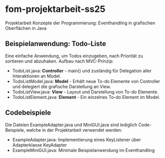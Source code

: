 # fom-projektarbeit-ss25
Projektarbeit Konzepte der Programmierung: Eventhandling in grafischen Oberflächen in Java

## Beispielanwendung: Todo-Liste
Eine einfache Anwendung, um Todos einzugeben, nach Priorität zu sortieren und abzuhaken.
Aufbau nach MVC-Prinzip:
- TodoList.java: **Controller** - main() und zuständig für Delegation aller Interaktionen an Model.
- TodoListModel.java: **Model** - Erhält neue To-do Elemente von Controller und delegiert die grafische Darstellung an View.
- TodoListView.java: **View** - Layout und Darstellung von To-do Elemente.
- TodoListElement.java: **Element** - Ein einzelnes To-do Element im Model.

## Codebeispiele
Die Dateien ExampleAdapter.java und MiniGUI.java sind lediglich Code-Beispiele, welche in der Projektarbeit verwendet werden:
- ExampleAdapter.java: Implementierung eines KeyListener über Adapterklasse KeyAdapter
- ExampleMiniGUI.java: Minimale Beispielanwendung im Eventhandling